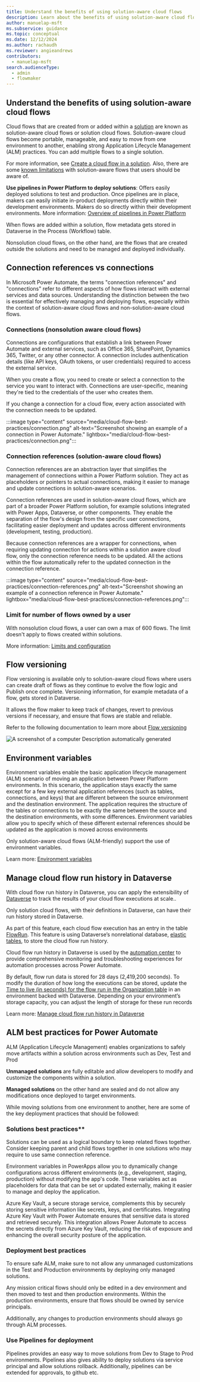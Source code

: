 ```yaml
---
title: Understand the benefits of using solution-aware cloud flows
description: Learn about the benefits of using solution-aware cloud flows
author: manuelap-msft
ms.subservice: guidance
ms.topic: conceptual
ms.date: 12/12/2024
ms.author: rachaudh
ms.reviewer: angieandrews
contributors: 
  - manuelap-msft
search.audienceType: 
  - admin
  - flowmaker
---
```


## Understand the benefits of using solution-aware cloud flows

Cloud flows that are created from or added within a [solution](/power-platform/alm/solution-concepts-alm) are known as solution-aware cloud flows or solution cloud flows. Solution-aware cloud flows become portable, manageable, and easy to move from one environment to another, enabling strong Application Lifecycle Management (ALM) practices. You can add multiple flows to a single solution.

For more information, see [Create a cloud flow in a solution](../../create-flow-solution.md). Also, there are some [known limitations](/power-apps/maker/data-platform/solutions-overview) with solution-aware flows that users should be aware of.

**Use pipelines in Power Platform to deploy solutions**: Offers easily deployed solutions to test and production. Once pipelines are in place, makers can easily initiate in-product deployments directly within their development environments. Makers do so directly within their development environments. More information: [Overview of pipelines in Power Platform](/power-platform/alm/pipelines)

When flows are added within a solution, flow metadata gets stored in Dataverse in the Process (Workflow) table.

Nonsolution cloud flows, on the other hand, are the flows that are created outside the solutions and need to be managed and deployed individually.

## Connection references vs connections

In Microsoft Power Automate, the terms "connection references" and "connections" refer to different aspects of how flows interact with external services and data sources. Understanding the distinction between the two is essential for effectively managing and deploying flows, especially within the context of solution-aware cloud flows and non-solution-aware cloud flows.

### Connections (nonsolution aware cloud flows)

Connections are configurations that establish a link between Power Automate and external services, such as Office 365, SharePoint, Dynamics 365, Twitter, or any other connector. A connection includes authentication details (like API keys, OAuth tokens, or user credentials) required to access the external service.

When you create a flow, you need to create or select a connection to the service you want to interact with. Connections are user-specific, meaning they're tied to the credentials of the user who creates them.

If you change a connection for a cloud flow, every action associated with the connection needs to be updated.

:::image type="content" source="media/cloud-flow-best-practices/connection.png" alt-text="Screenshot showing an example of a connection in Power Automate." lightbox="media/cloud-flow-best-practices/connection.png":::

### Connection references (solution-aware cloud flows)

Connection references are an abstraction layer that simplifies the management of connections within a Power Platform solution. They act as placeholders or pointers to actual connections, making it easier to manage and update connections in solution-aware scenarios.

Connection references are used in solution-aware cloud flows, which are part of a broader Power Platform solution, for example solutions integrated with Power Apps, Dataverse, or other components. They enable the separation of the flow's design from the specific user connections, facilitating easier deployment and updates across different environments (development, testing, production).

Because connection references are a wrapper for connections, when requiring updating connection for actions within a solution aware cloud flow, only the connection reference needs to be updated. All the actions within the flow automatically refer to the updated connection in the connection reference.

:::image type="content" source="media/cloud-flow-best-practices/connection-references.png" alt-text="Screenshot showing an example of a connection reference in Power Automate." lightbox="media/cloud-flow-best-practices/connection-references.png":::

### Limit for number of flows owned by a user

With nonsolution cloud flows, a user can own a max of 600 flows. The limit doesn't apply to flows created within solutions.

More information: [Limits and configuration](../../limits-and-config.md)

## Flow versioning

Flow versioning is available only to solution-aware cloud flows where users can create draft of flows as they continue to evolve the flow logic and Publish once complete. Versioning information, for example metadata of a flow, gets stored in Dataverse.

It allows the flow maker to keep track of changes, revert to previous versions if necessary, and ensure that flows are stable and reliable.

Refer to the following documentation to learn more about [Flow versioning](https://learn.microsoft.com/power-automate/drafts-versioning)

![A screenshot of a computer Description automatically generated](media/dc275ea5333245a84e88047346dfeeb1.png)

## Environment variables

Environment variables enable the basic application lifecycle management (ALM) scenario of moving an application between Power Platform environments. In this scenario, the application stays exactly the same except for a few key external application references (such as tables, connections, and keys) that are different between the source environment and the destination environment. The application requires the structure of the tables or connections to be exactly the same between the source and the destination environments, with some differences. Environment variables allow you to specify which of these different external references should be updated as the application is moved across environments

Only solution-aware cloud flows (ALM-friendly) support the use of environment variables.

Learn more: [Environment variables](/power-apps/maker/data-platform/environmentvariables)

## Manage cloud flow run history in Dataverse

With cloud flow run history in Dataverse, you can apply the extensibility of [Dataverse](/power-apps/maker/data-platform/) to track the results of your cloud flow executions at scale..

Only solution cloud flows, with their definitions in Dataverse, can have their run history stored in Dataverse.

As part of this feature, each cloud flow execution has an entry in the table [FlowRun](/power-apps/developer/data-platform/reference/entities/flowrun). This feature is using Dataverse’s nonrelational database, [elastic tables](/power-apps/maker/data-platform/create-edit-elastic-tables), to store the cloud flow run history.

Cloud flow run history in Dataverse is used by the [automation center](/power-automate/automation-center-overview) to provide comprehensive monitoring and troubleshooting experiences for automation processes across Power Automate.

By default, flow run data is stored for 28 days (2,419,200 seconds). To modify the duration of how long the executions can be stored, update the [Time to live (in seconds) for the flow run in the Organization table](/power-apps/developer/data-platform/reference/entities/organization#BKMK_FlowRunTimeToLiveInSeconds) in an environment backed with Dataverse. Depending on your environment’s storage capacity, you can adjust the length of storage for these run records

Learn more: [Manage cloud flow run history in Dataverse](/power-automate/dataverse/cloud-flow-run-metadata)

## ALM best practices for Power Automate

ALM (Application Lifecycle Management) enables organizations to safely move artifacts within a solution across environments such as Dev, Test and Prod

**Unmanaged solutions** are fully editable and allow developers to modify and customize the components within a solution. 

**Managed solutions** on the other hand are sealed and do not allow any modifications once deployed to target environments. 

While moving solutions from one environment to another, here are some of the key deployment practices that should be followed:

### Solutions best practices**

Solutions can be used as a logical boundary to keep related flows together. Consider keeping parent and child flows together in one solutions who may require to use same connection reference. 

Environment variables in PowerApps allow you to dynamically change configurations across different environments (e.g., development, staging, production) without modifying the app's code. These variables act as placeholders for data that can be set or updated externally, making it easier to manage and deploy the application.

Azure Key Vault, a secure storage service, complements this by securely storing sensitive information like secrets, keys, and certificates. Integrating Azure Key Vault with Power Automate ensures that sensitive data is stored and retrieved securely. This integration allows Power Automate to access the secrets directly from Azure Key Vault, reducing the risk of exposure and enhancing the overall security posture of the application.

### Deployment best practices

To ensure safe ALM, make sure to not allow any unmanaged customizations in the Test and Production environments by deploying only managed solutions. 

Any mission critical flows should only be edited in a dev environment and then moved to test and then production environments. Within the production environments, ensure that flows should be owned by service principals.

Additionally, any changes to production environments should always go through ALM processes. 

### Use Pipelines for deployment

Pipelines provides an easy way to move solutions from Dev to Stage to Prod environments. Pipelines also gives ability to deploy solutions via service principal and allow solutions rollback. Additionally, pipelines can be extended for approvals, to github etc. 
